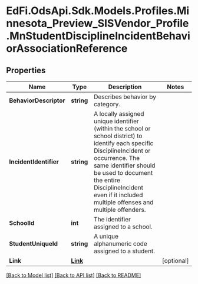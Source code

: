 # EdFi.OdsApi.Sdk.Models.Profiles.Minnesota_Preview_SISVendor_Profile.MnStudentDisciplineIncidentBehaviorAssociationReference

## Properties

Name | Type | Description | Notes
------------ | ------------- | ------------- | -------------
**BehaviorDescriptor** | **string** | Describes behavior by category. | 
**IncidentIdentifier** | **string** | A locally assigned unique identifier (within the school or school district) to identify each specific DisciplineIncident or occurrence. The same identifier should be used to document the entire DisciplineIncident even if it included multiple offenses and multiple offenders. | 
**SchoolId** | **int** | The identifier assigned to a school. | 
**StudentUniqueId** | **string** | A unique alphanumeric code assigned to a student. | 
**Link** | [**Link**](Link.md) |  | [optional] 

[[Back to Model list]](../README.md#documentation-for-models) [[Back to API list]](../README.md#documentation-for-api-endpoints) [[Back to README]](../README.md)

